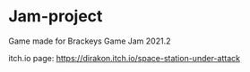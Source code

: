 # Jam-project
Game made for Brackeys Game Jam 2021.2

itch.io page: https://dirakon.itch.io/space-station-under-attack
